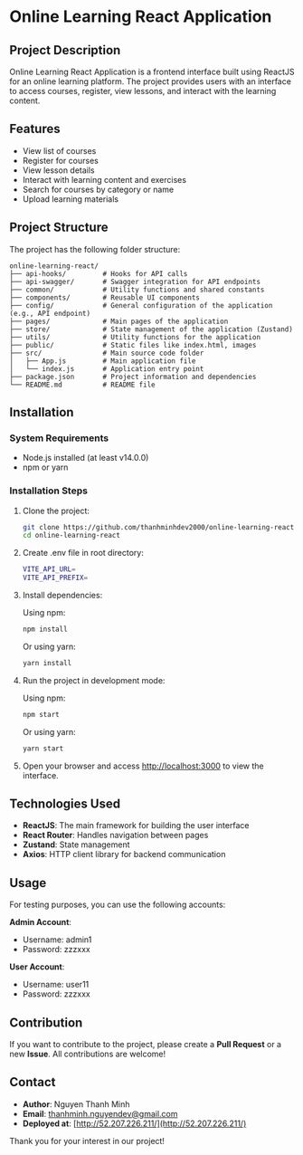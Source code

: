 # Online Learning React Application

## Project Description

Online Learning React Application is a frontend interface built using ReactJS for an online learning platform. The project provides users with an interface to access courses, register, view lessons, and interact with the learning content.

## Features

- View list of courses
- Register for courses
- View lesson details
- Interact with learning content and exercises
- Search for courses by category or name
- Upload learning materials

## Project Structure

The project has the following folder structure:

```
online-learning-react/
├── api-hooks/         # Hooks for API calls
├── api-swagger/       # Swagger integration for API endpoints
├── common/            # Utility functions and shared constants
├── components/        # Reusable UI components
├── config/            # General configuration of the application (e.g., API endpoint)
├── pages/             # Main pages of the application
├── store/             # State management of the application (Zustand)
├── utils/             # Utility functions for the application
├── public/            # Static files like index.html, images
├── src/               # Main source code folder
│   ├── App.js         # Main application file
│   └── index.js       # Application entry point
├── package.json       # Project information and dependencies
└── README.md          # README file
```

## Installation

### System Requirements

- Node.js installed (at least v14.0.0)
- npm or yarn

### Installation Steps

1. Clone the project:

   ```bash
   git clone https://github.com/thanhminhdev2000/online-learning-react.git
   cd online-learning-react
   ```

2. Create .env file in root directory:

   ```bash
   VITE_API_URL=
   VITE_API_PREFIX=
   ```

3. Install dependencies:

   Using npm:

   ```bash
   npm install
   ```

   Or using yarn:

   ```bash
   yarn install
   ```

4. Run the project in development mode:

   Using npm:

   ```bash
   npm start
   ```

   Or using yarn:

   ```bash
   yarn start
   ```

5. Open your browser and access [http://localhost:3000](http://localhost:3000) to view the interface.

## Technologies Used

- **ReactJS**: The main framework for building the user interface
- **React Router**: Handles navigation between pages
- **Zustand**: State management
- **Axios**: HTTP client library for backend communication

## Usage

For testing purposes, you can use the following accounts:

**Admin Account**:

- Username: admin1
- Password: zzzxxx

**User Account**:

- Username: user11
- Password: zzzxxx

## Contribution

If you want to contribute to the project, please create a **Pull Request** or a new **Issue**. All contributions are welcome!

## Contact

- **Author**: Nguyen Thanh Minh
- **Email**: [thanhminh.nguyendev@gmail.com](mailto:thanhminh.nguyendev@gmail.com)
- **Deployed at**: [http://52.207.226.211/](http://52.207.226.211/)

Thank you for your interest in our project!
